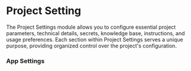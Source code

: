 # Project Setting

The Project Settings module allows you to configure essential project parameters, technical details, secrets, knowledge base, instructions, and usage preferences. Each section within Project Settings serves a unique purpose, providing organized control over the project's configuration.


### App Settings
